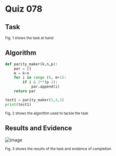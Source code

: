 # Quiz 078

## Task

<sub>Fig. 1 shows the task at hand</sub>

## Algorithm
```.py
def parity_maker(k,n,p):
    par = []
    m = k+n
    for i in range (0, m+1):
        if i & 2**(p-1):
            par.append(i)
    return par

test1 = parity_maker(3,4,3)
print(test1)
```
<sub>Fig. 2 shows the algorithm used to tackle the task</sub>

## Results and Evidence
![image](https://github.com/user-attachments/assets/bb0d1a8c-5874-4c04-b61d-1449d4f2e6b4)

<sub>Fig. 3 shows the results of the task and evidence of completion</sub>

